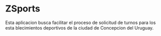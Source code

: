 # ZSports

Esta aplicacion busca facilitar el proceso de solicitud de turnos para los esta
blecimientos deportivos de la ciudad de Concepcion del Uruguay. 